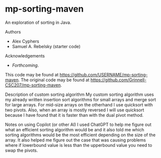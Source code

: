 # mp-sorting-maven

An exploration of sorting in Java.

Authors

* Alex Cyphers
* Samuel A. Rebelsky (starter code)

Acknowledgements

* _Forthcoming_.

This code may be found at <https://github.com/USERNAME/mp-sorting-maven>. The original code may be found at <https://github.com/Grinnell-CSC207/mp-sorting-maven>.

Description of custom sorting algorithm
My custom sorting algorithm uses my already written insertion sort algorithms
for small arrays and merge sort for large arrays. For mid-size arrays on the
otherhand I use quicksort with two pivots. Also, when an array is mostly reversed 
I will use quicksort because I have found that it is faster than with the dual pivot
method.

Notes on using Copilot (or other AI)
I used ChatGPT to help me figure out what an efficient sorting algorithm would
be and it also told me which sorting algorithms would be the most efficient
depending on the size of the array. It also helped me figure out the case
that was causing problems where if lowerbound value is less than the
upperbound value you need to swap the pivots.

